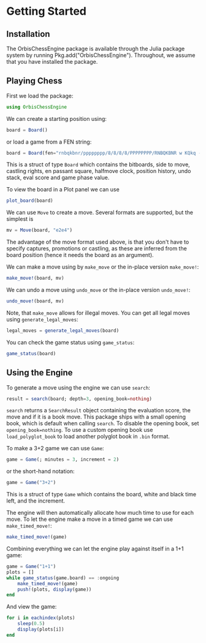 # Getting Started

## Installation
The OrbisChessEngine package is available through the Julia package system by running Pkg.add("OrbisChessEngine"). Throughout, we assume that you have installed the package.

## Playing Chess

First we load the package:

```julia
using OrbisChessEngine
```

We can create a starting position using:

```julia
board = Board()
```

or load a game from a FEN string:

```julia
board = Board(fen="rnbqkbnr/pppppppp/8/8/8/8/PPPPPPPP/RNBQKBNR w KQkq - 0 1")
```

This is a struct of type `Board` which contains the bitboards, side to move, castling rights, en passant square, halfmove clock, position history, undo stack, eval score and game phase value.

To view the board in a Plot panel we can use

```julia
plot_board(board)
```

We can use `Move` to create a move. Several formats are supported, but the simplest is

```julia
mv = Move(board, "e2e4")
```

The advantage of the move format used above, is that you don't have to specify captures, promotions or castling, as these are inferred from the board position (hence it needs the board as an argument).

We can make a move using by `make_move` or the in-place version `make_move!`:

```julia
make_move!(board, mv)
```

We can undo a move using `undo_move` or the in-place version `undo_move!`:

```julia
undo_move!(board, mv)
```

Note, that `make_move` allows for illegal moves. You can get all legal moves using `generate_legal_moves`:

```julia
legal_moves = generate_legal_moves(board)
```

You can check the game status using `game_status`:

```julia
game_status(board)
```

## Using the Engine

To generate a move using the engine we can use `search`:

```julia
result = search(board; depth=3, opening_book=nothing)
```

`search` returns a `SearchResult` object containing the evaluation score, the move and if it is a book move. This package ships with a small opening book, which is default when calling `search`. To disable the opening book, set `opening_book=nothing`. To use a custom opening book use `load_polyglot_book` to load another polyglot book in `.bin` format.

To make a 3+2 game we can use `Game`:

```julia
game = Game(; minutes = 3, increment = 2)
```

or the short-hand notation:

```julia
game = Game("3+2")
```

This is a struct of type `Game` which contains the board, white and black time left, and the increment.

The engine will then automatically allocate how much time to use for each move. To let the engine make a move in a timed game we can use `make_timed_move!`:

```julia
make_timed_move!(game)
```

Combining everything we can let the engine play against itself in a 1+1 game:

```julia
game = Game("1+1")
plots = []
while game_status(game.board) == :ongoing
    make_timed_move!(game)
    push!(plots, display(game))
end
```

And view the game:

```julia
for i in eachindex(plots)
    sleep(0.5)
    display(plots[i])
end
```

